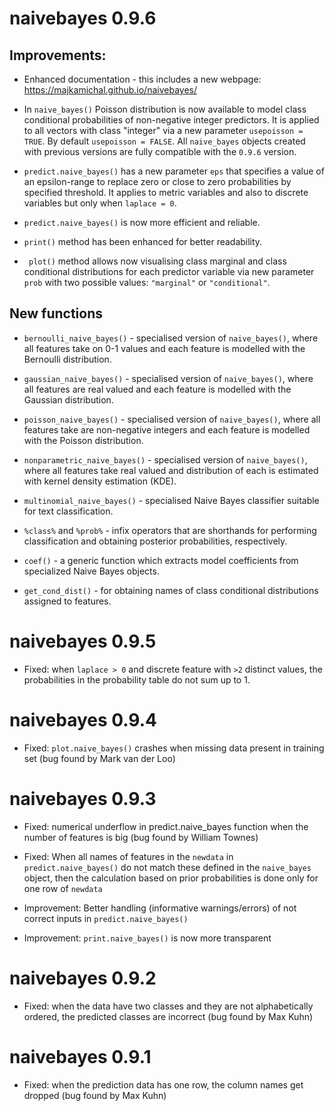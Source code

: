 # naivebayes 0.9.6

## Improvements:

* Enhanced documentation - this includes a new webpage: https://majkamichal.github.io/naivebayes/

* In `naive_bayes()` Poisson distribution is now available to model class conditional probabilities of non-negative integer predictors. It is applied to all vectors with class "integer" via a new parameter `usepoisson = TRUE`. By default `usepoisson = FALSE`. All `naive_bayes` objects created with previous versions are fully compatible with the `0.9.6` version.

* `predict.naive_bayes()` has a new parameter `eps` that specifies a value of an epsilon-range to replace zero or close to zero probabilities by specified threshold. It applies to metric variables and also to discrete variables but only when `laplace = 0`.

* `predict.naive_bayes()` is now more efficient and reliable.

* `print()` method has been enhanced for better readability.

* ` plot()` method allows now visualising class marginal and class conditional distributions for each predictor variable via new parameter `prob` with two possible values: `"marginal"` or `"conditional"`.

## New functions

* `bernoulli_naive_bayes()` - specialised version of `naive_bayes()`, where all features take on 0-1 values and each feature is modelled with the Bernoulli distribution.
	    
* `gaussian_naive_bayes()` - specialised version of `naive_bayes()`, where all features are real valued and each feature is modelled with the Gaussian distribution.
	   
* `poisson_naive_bayes()` - specialised version of `naive_bayes()`, where all features take are non-negative integers and each feature is modelled with the Poisson distribution.

* `nonparametric_naive_bayes()` - specialised version of `naive_bayes()`, where all features take real valued and distribution of each is estimated with kernel density estimation (KDE).

* `multinomial_naive_bayes()` - specialised Naive Bayes classifier suitable for text classification.
	    
* `%class%` and `%prob%` - infix operators that are shorthands for performing classification and obtaining posterior probabilities, respectively.
	    
* `coef()` - a generic function which extracts model coefficients from specialized Naive Bayes objects.
	    
* `get_cond_dist()` - for obtaining names of class conditional distributions assigned to features.

# naivebayes 0.9.5

* Fixed: when `laplace > 0` and discrete feature with `>2` distinct values, the probabilities in the probability table do not sum up to 1.

# naivebayes 0.9.4

* Fixed: `plot.naive_bayes()` crashes when missing data present in training set (bug found by Mark van der Loo)

# naivebayes 0.9.3

* Fixed: numerical underflow in predict.naive_bayes function when the number of features is big (bug found by William Townes)

* Fixed: When all names of features in the `newdata` in `predict.naive_bayes()` do not match these defined in the `naive_bayes` object, then the calculation based on prior probabilities is done only for one row of `newdata`

* Improvement: Better handling (informative warnings/errors) of not correct inputs in `predict.naive_bayes()` 

* Improvement: `print.naive_bayes()` is now more transparent

# naivebayes 0.9.2

* Fixed: when the data have two classes and they are not alphabetically ordered, the predicted classes are incorrect (bug found by Max Kuhn)

# naivebayes 0.9.1

* Fixed: when the prediction data has one row, the column names get dropped (bug found by Max Kuhn)
	
